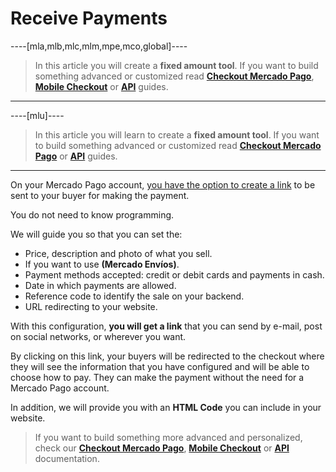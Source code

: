# Receive Payments

----[mla,mlb,mlc,mlm,mpe,mco,global]----
> In this article you will create a **fixed amount tool**. If you want to build something advanced or customized read **[Checkout Mercado Pago](https://www.mercadopago.com.ar/developers/en/guides/payments/web-checkout/introduction)**, **[Mobile Checkout](https://www.mercadopago.com.ar/developers/en/guides/payments/mobile-checkout/introduction)** or **[API](https://www.mercadopago.com.ar/developers/en/guides/payments/api/introduction)** guides.
------------

----[mlu]----
> In this article you will learn to create a **fixed amount tool**. If you want to build something advanced or customized read **[Checkout Mercado Pago](https://www.mercadopago.com.ar/developers/en/guides/payments/web-checkout/introduction)** or **[API](https://www.mercadopago.com.ar/developers/en/guides/payments/api/introduction)** guides.
------------

On your Mercado Pago account, [you have the option to create a link](https://www.mercadopago.com.ar/tools/create) to be sent to your buyer for making the payment.

You do not need to know programming.

We will guide you so that you can set the:

* Price, description and photo of what you sell.
* If you want to use **(Mercado Envíos)**.
* Payment methods accepted: credit or debit cards and payments in cash.
* Date in which payments are allowed.
* Reference code to identify the sale on your backend.
* URL redirecting to your website.

With this configuration, **you will get a link** that you can send by e-mail, post on social networks, or wherever you want.

By clicking on this link, your buyers will be redirected to the checkout where they will see the information that you have configured and will be able to choose how to pay. They can make the payment without the need for a Mercado Pago account.

In addition, we will provide you with an **HTML Code** you can include in your website.

> If you want to build something more advanced and personalized, check our **[Checkout Mercado Pago](https://www.mercadopago.com.ar/developers/en/guides/payments/web-checkout/introduction)**, **[Mobile Checkout](https://www.mercadopago.com.ar/developers/en/guides/payments/mobile-checkout/introduction)** or **[API](https://www.mercadopago.com.ar/developers/en/guides/payments/api/introduction)** documentation.
